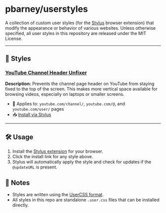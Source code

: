 # pbarney/userstyles

A collection of custom user styles (for the [Stylus](https://add0n.com/stylus.html) browser extension) that modify the appearance or behavior of various websites. Unless otherwise specified, all user styles in this repository are released under the MIT License.

---

## 📄 Styles

### [YouTube Channel Header Unfixer](https://raw.githubusercontent.com/pbarney/userstyles/main/youtube-channel-header-unfixer.user.css)
**Description:** Prevents the channel page header on YouTube from staying fixed to the top of the screen. This makes more vertical space available for browsing videos, especially on laptops or smaller screens.

- 🎯 Applies to: `youtube.com/channel/`, `youtube.com/@`, and `youtube.com/user/` pages
- 📥 [Install via Stylus](https://raw.githubusercontent.com/pbarney/userstyles/main/youtube-channel-header-unfixer.user.css)

---

## 🛠 Usage

1. Install the [Stylus extension](https://add0n.com/stylus.html) for your browser.
2. Click the install link for any style above.
3. Stylus will automatically apply the style and check for updates if the `@updateURL` is present.

## 📢 Notes

- Styles are written using the [UserCSS format](https://github.com/openstyles/stylus/wiki/UserCSS).
- All styles in this repo are standalone `.user.css` files that can be installed directly.
